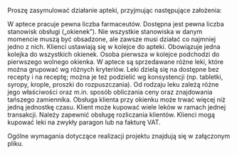 Proszę zasymulować działanie apteki, przyjmując następujące założenia:

W aptece pracuje pewna liczba farmaceutów. Dostępna jest pewna liczba stanowisk obsługi („okienek”). Nie wszystkie stanowiska w danym momencie muszą być obsadzone, ale zawsze musi działać co najmniej jedno z nich.
Klienci ustawiają się w kolejce do apteki. Obowiązuje jedna kolejka do wszystkich okienek. Osoba pierwsza w kolejce podchodzi do pierwszego wolnego okienka.
W aptece są sprzedawane różne leki, które można grupować wg różnych kryteriów. Leki dzielą się na dostępne bez recepty i na receptę; można je też podzielić wg konsystencji (np. tabletki, syropy, krople, proszki do rozpuszczania). Od rodzaju leku zależą różne jego właściwości oraz m.in. sposób obliczania ceny oraz znajdowania tańszego zamiennika.
Obsługa klienta przy okienku może trwać więcej niż jedną jednostkę czasu. Klient może kupować wiele leków w ramach jednej transakcji.
Należy zapewnić obsługę rozliczania klientów. Klienci mogą kupować leki na zwykły paragon lub na fakturę VAT.

Ogólne wymagania dotyczące realizacji projektu znajdują się w załączonym pliku.